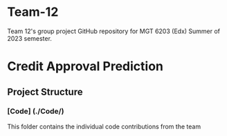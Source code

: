 # Team-12
 Team 12's group project GitHub repository for MGT 6203 (Edx) Summer of 2023 semester.
# Credit Approval Prediction

## Project Structure

### [Code] (./Code/)
This folder contains the individual code contributions from the team
